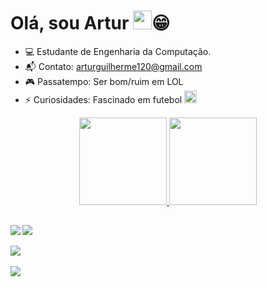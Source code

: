  # Olá, sou Artur <img src="https://raw.githubusercontent.com/kaueMarques/kaueMarques/master/hi.gif" width="30px">:grin: 
 
 - :computer: Estudante de Engenharia da Computação.
 - 📬 Contato: arturguilherme120@gmail.com
 - 🎮 Passatempo: Ser bom/ruim em LOL
 - ⚡ Curiosidades: Fascinado em futebol <img src="https://cdn.icon-icons.com/icons2/104/PNG/256/real_madrid_footballteam_18009.png" width="20px">

<div align="center">
      <a href="https://github.com/ArtyGui">
      <img  height="140em" src="https://github-readme-stats.vercel.app/api?username=ArtyGui&show_icons=true&theme=midnight-purple"/>
      <img height="140em" src="https://github-readme-stats.vercel.app/api/top-langs/?username=ArtyGui&langs_count=8&theme=midnight-purple"/>
  </div>
   
  ##
  
  <div>
     <img  align="left" src="https://mir-s3-cdn-cf.behance.net/project_modules/max_1200/52a74048376295.589658726148d.gif"/>
      <a href="https://www.instagram.com/a.guilhermee_/" target="_blank" ><img src="https://img.shields.io/badge/-Instagram-%23E4405F?style=for-the-badge&logo=instagram&logoColor=white" target="_blank"></a><br><br>
    <a href="https://www.linkedin.com/in/artur-guilherme-56b579180/" target="_blank"><img src="https://img.shields.io/badge/-LinkedIn-%230077B5?style=for-the-badge&logo=linkedin&logoColor=white" target="_blank"></a><br><br>
    <a href="mailto:arturguilherme120@gmail.com"  target="_blank"><img src="https://img.shields.io/badge/Gmail-D14836?style=for-the-badge&logo=gmail&logoColor=white" target="_blank"></a>
  </div>
